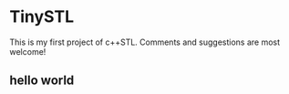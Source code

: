 # TinySTL

This is my first project of c++STL. Comments and suggestions are most welcome!

## hello world
